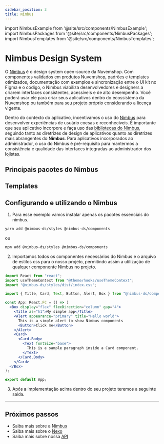 ```yaml
---
sidebar_position: 3
title: Nimbus
---
```


import NimbusExample from '@site/src/components/NimbusExample';
import NimbusPackages from '@site/src/components/NimbusPackages';
import NimbusTemplates from '@site/src/components/NimbusTemplates';

# Nimbus Design System

O [Nimbus](https://nimbus.nuvemshop.com.br) é o design system open-source da Nuvemshop. Com componentes validados em produtos Nuvemshop, padrões e templates otimizados, documentação com exemplos e sincronização entre o UI kit no Figma e o código, o Nimbus viabiliza desenvolvedores e designers a criarem interfaces consistentes, acessíveis e de alto desempenho. Você poderá usar ele para criar seus aplicativos dentro do ecossistema da Nuvemshop ou também para seu projeto próprio considerando a licença vigente.

Dentro do contexto do aplicativo, incentivamos o uso do [Nimbus](https://nimbus.nuvemshop.com.br) para desenvolver experiências de usuário coesas e reconhecíveis. É importante que seu aplicativo incorpore e faça uso das [bibliotecas do Nimbus](./nimbus.md#principais-pacotes-do-nimbus), seguindo tanto as diretrizes de design de aplicativos quanto as diretrizes mais abrangentes do **Nimbus**. Para aplicativos incorporados ao administrador, o uso do Nimbus é pré-requisito para mantermos a consistência e qualidade das interfaces integradas ao administrador dos lojistas.

## Principais pacotes do Nimbus

<NimbusPackages />

## Templates

<NimbusTemplates />

## Configurando e utilizando o Nimbus

1. Para esse exemplo vamos instalar apenas os pacotes essenciais do nimbus.

```bash
yarn add @nimbus-ds/styles @nimbus-ds/components
```

ou

```bash
npm add @nimbus-ds/styles @nimbus-ds/components
```

2. Importamos todos os componentes necessários do Nimbus e o arquivo de estilos css para o nosso projeto, permitindo assim a utilização de qualquer componente Nimbus no projeto.

```jsx
import React from "react";
import useThemeContext from "@theme/hooks/useThemeContext";
import "@nimbus-ds/styles/dist/index.css";

import { Title, Card, Text, Button, Alert, Box } from "@nimbus-ds/components";

const App: React.FC = () => (
  <Box display="flex" flexDirection="column" gap="4">
    <Title as="h1">My simple app</Title>
    <Alert appearance="primary" title="Hello world">
      This is a simple alert to show Nimbus components
      <Button>Click me</Button>
    </Alert>
    <Card>
      <Card.Body>
        <Text fontSize="base">
          This is a sample paragraph inside a Card component.
        </Text>
      </Card.Body>
    </Card>
  </Box>
);

export default App;
```

3. Após a implementação acima dentro do seu projeto teremos a seguinte saida.

<NimbusExample />

---

## Próximos passos

- Saiba mais sobre a [Nimbus](https://nimbus.nuvemshop.com.br)
- Saiba mais sobre o [Nexo](./nexo)
- Saiba mais sobre nossa [API](./nuvemshop-api)

